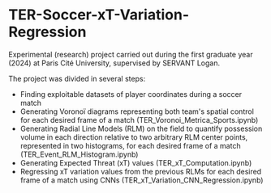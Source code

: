 # TER-Soccer-xT-Variation-Regression
Experimental (research) project carried out during the first graduate year (2024) at Paris Cité University, supervised by SERVANT Logan.

The project was divided in several steps: 
- Finding exploitable datasets of player coordinates during a soccer match
- Generating Voronoï diagrams representing both team's spatial control for each desired frame of a match (TER_Voronoi_Metrica_Sports.ipynb)
- Generating Radial Line Models (RLM) on the field to quantify possession volume in each direction relative to two arbitrary RLM center points, represented in two histograms, for each desired frame of a match (TER_Event_RLM_Histogram.ipynb)
- Generating Expected Threat (xT) values (TER_xT_Computation.ipynb)
- Regressing xT variation values from the previous RLMs for each desired frame of a match using CNNs (TER_xT_Variation_CNN_Regression.ipynb)
